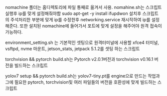 nomachine 폴더는 홈디렉토리에 파일 통째로 옮겨서 사용.
nomahine.sh는 스크립트 실행후 ip를 맞게 설정해줘야함
sudo apt-get -y install ifupdwon
설치후 스크립트의 주석처리한 부분에 맞게 ip를 수정한후 networking.service 재시작하여 ip를 설정해준다.
또한 설치된 nomachine에 들어가서 포트에 맞게 설정을 해주어야 원격 접속이 가능하다.


environment_setting.sh 는 기본적인 셋팅으로
원격터미널에 사용할 xfce4 터미널, vsftpd, nvme 마운트, jetson_stats, jetpack 5.1.2를 셋팅 하는 스크립트

torchvision && pytorch build.sh는
Pytorch v2.0.1버전과 torchvision v0.16.1 버전을 빌드하는 스크립트

yolov7 setup && pytorch build.sh는
yolov7-tiny.pt를 engine으로 만드는 작업과 그에 필요한 pytorch, torchvision및 여러 파일들의 버전을 호환성에 맞게 빌드하는 스크립트